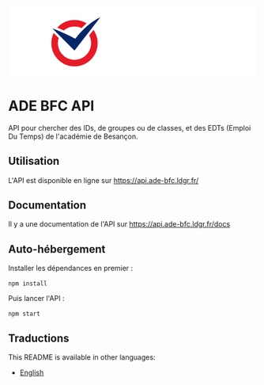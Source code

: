 ![ADE BFC](./public/banner.png)

# ADE BFC API

API pour chercher des IDs, de groupes ou de classes, et des EDTs (Emploi Du Temps) de l'académie de Besançon.

## Utilisation
L'API est disponible en ligne sur <a href="https://api.ade-bfc.ldgr.fr/" target="_blank">https://api.ade-bfc.ldgr.fr/</a>

## Documentation
Il y a une documentation de l'API sur <a href="https://api.ade-bfc.ldgr.fr/docs/" target="_blank">https://api.ade-bfc.ldgr.fr/docs</a>

## Auto-hébergement
Installer les dépendances en premier :
```
npm install
```
Puis lancer l'API :
```
npm start
```

## Traductions
This README is available in other languages:
- [English](README.md)
